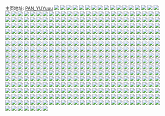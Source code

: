 主页地址: [PAN_YUYuuu](https://weibo.com/u/3779099577) 
![](https://wx4.sinaimg.cn/mw2000/e1407bb9ly1g3daujal6fj20u00u0ajv.jpg) 
![](https://wx4.sinaimg.cn/mw2000/e1407bb9ly1g3crdso4u4j20u00u0jym.jpg) 
![](https://wx4.sinaimg.cn/mw2000/e1407bb9ly1g3crdre08hj20u00u0am7.jpg) 
![](https://wx4.sinaimg.cn/mw2000/e1407bb9ly1g3b9hp21vej20u00u0doz.jpg) 
![](https://wx4.sinaimg.cn/mw2000/e1407bb9ly1g3a7vs78e4j20u00u0h36.jpg) 
![](https://wx4.sinaimg.cn/mw2000/e1407bb9ly1g3a7vra6ivj20u00u0dpb.jpg) 
![](https://wx4.sinaimg.cn/mw2000/e1407bb9ly1g3a7vtcn4gj20u00u0qkb.jpg) 
![](https://wx4.sinaimg.cn/mw2000/e1407bb9ly1g39ux5x4ryj20u00u07fk.jpg) 
![](https://wx4.sinaimg.cn/mw2000/e1407bb9ly1g39ux5mki2j20u00u0qal.jpg) 
![](https://wx4.sinaimg.cn/mw2000/e1407bb9ly1g36gpct5q8j20u01hd4bw.jpg) 
![](https://wx4.sinaimg.cn/mw2000/e1407bb9ly1g33g8r59zoj20u00u0qd4.jpg) 
![](https://wx4.sinaimg.cn/mw2000/e1407bb9ly1g33g8s9ddrj20u00u011n.jpg) 
![](https://wx4.sinaimg.cn/mw2000/e1407bb9ly1g33g8pou1pj20u00u046t.jpg) 
![](https://wx4.sinaimg.cn/mw2000/e1407bb9ly1g33g8qjiyfj20u00u0454.jpg) 
![](https://wx4.sinaimg.cn/mw2000/e1407bb9ly1g2zfs66bl4j213x0u013q.jpg) 
![](https://wx4.sinaimg.cn/mw2000/e1407bb9ly1g2zfs5itryj213x0u0gxj.jpg) 
![](https://wx4.sinaimg.cn/mw2000/e1407bb9ly1g2zfs6w85aj20u013yn7r.jpg) 
![](https://wx4.sinaimg.cn/mw2000/e1407bb9ly1g2zfs4ksu1j21900u0amg.jpg) 
![](https://wx4.sinaimg.cn/mw2000/e1407bb9ly1g2zfs4w9igj20v90g4q69.jpg) 
![](https://wx4.sinaimg.cn/mw2000/e1407bb9ly1g2zfs3uu6tj213z0u0wrn.jpg) 
![](https://wx4.sinaimg.cn/mw2000/e1407bb9ly1g2zfs30ilbj21hc0u0wsf.jpg) 
![](https://wx4.sinaimg.cn/mw2000/e1407bb9ly1g2zfs1jnlrj21hc0u07hq.jpg) 
![](https://wx4.sinaimg.cn/mw2000/e1407bb9ly1g2zfs29as6j213x0u0akx.jpg) 
![](https://wx4.sinaimg.cn/mw2000/e1407bb9ly1g2xmbkc382j20u00u0tk8.jpg) 
![](https://wx4.sinaimg.cn/mw2000/e1407bb9ly1g2xmbjriwoj20u00u0wpl.jpg) 
![](https://wx4.sinaimg.cn/mw2000/e1407bb9ly1g2wmx5ro44j21hc0u0dy5.jpg) 
![](https://wx4.sinaimg.cn/mw2000/e1407bb9ly1g2vg4n71tsj213y0u046n.jpg) 
![](https://wx4.sinaimg.cn/mw2000/e1407bb9ly1g2vg4ogpl2j213y0u0gtt.jpg) 
![](https://wx4.sinaimg.cn/mw2000/e1407bb9ly1g2vg4mql3jj20u00u0jwp.jpg) 
![](https://wx4.sinaimg.cn/mw2000/e1407bb9ly1g2vg4p0c64j20u00u0dro.jpg) 
![](https://wx4.sinaimg.cn/mw2000/e1407bb9ly1g2tog0fzikj20u014012w.jpg) 
![](https://wx4.sinaimg.cn/mw2000/e1407bb9ly1g2sqor3tlxj20u0140aly.jpg) 
![](https://wx4.sinaimg.cn/mw2000/e1407bb9ly1g2s1lkreo6j20u013xaks.jpg) 
![](https://wx4.sinaimg.cn/mw2000/e1407bb9ly1g2s1llga7mj20u00u0wl8.jpg) 
![](https://wx4.sinaimg.cn/mw2000/e1407bb9ly1g2s1ljuqf8j213x0u0qdb.jpg) 
![](https://wx4.sinaimg.cn/mw2000/e1407bb9ly1g2m2dv4fhsj21o02en7wi.jpg) 
![](https://wx4.sinaimg.cn/mw2000/e1407bb9ly1g2m2dtmw7jj22c02c0npe.jpg) 
![](https://wx4.sinaimg.cn/mw2000/e1407bb9ly1g2m2dxvm3pj22c0340e81.jpg) 
![](https://wx4.sinaimg.cn/mw2000/e1407bb9ly1g2jtguhgloj213x0u07g6.jpg) 
![](https://wx4.sinaimg.cn/mw2000/e1407bb9ly1g2jtgvxbghj21hc0u0zv1.jpg) 
![](https://wx4.sinaimg.cn/mw2000/e1407bb9ly1g2jtgtaev5j20kw0f575u.jpg) 
![](https://wx4.sinaimg.cn/mw2000/e1407bb9ly1g2jtgtq7nnj20kw15h0xa.jpg) 
![](https://wx4.sinaimg.cn/mw2000/e1407bb9ly1g2e4aym9rhj213y0u0ai9.jpg) 
![](https://wx4.sinaimg.cn/mw2000/e1407bb9ly1g2e4axujxvj213y0u0thg.jpg) 
![](https://wx4.sinaimg.cn/mw2000/e1407bb9ly1g2e4azopz6j213y0u0n5o.jpg) 
![](https://wx4.sinaimg.cn/mw2000/e1407bb9ly1g2e4b0fhy0j20u0140n31.jpg) 
![](https://wx4.sinaimg.cn/mw2000/e1407bb9ly1g2e4b1mlyej20u0140tkf.jpg) 
![](https://wx4.sinaimg.cn/mw2000/e1407bb9ly1g2e4b2q33ej20u0140jyy.jpg) 
![](https://wx4.sinaimg.cn/mw2000/e1407bb9ly1g2e4b3mq76j20u00u012u.jpg) 
![](https://wx4.sinaimg.cn/mw2000/e1407bb9ly1g2e4b5a2u9j20u0140k2u.jpg) 
![](https://wx4.sinaimg.cn/mw2000/e1407bb9ly1g2e4b69f56j20k00j9427.jpg) 
![](https://wx4.sinaimg.cn/mw2000/e1407bb9ly1g2cmgu0ebqj20u00u078o.jpg) 
![](https://wx4.sinaimg.cn/mw2000/e1407bb9ly1g27qwib5cmj20u013xqf7.jpg) 
![](https://wx4.sinaimg.cn/mw2000/e1407bb9ly1g1wldg5h1ij20u00u0ak8.jpg) 
![](https://wx4.sinaimg.cn/mw2000/e1407bb9ly1g1uzg6zg3hj20qn0qntdk.jpg) 
![](https://wx4.sinaimg.cn/mw2000/e1407bb9ly1g1uzg6pa4pj20u00u0gvi.jpg) 
![](https://wx4.sinaimg.cn/mw2000/e1407bb9ly1g1uzg7bja2j20u00u0wov.jpg) 
![](https://wx4.sinaimg.cn/mw2000/e1407bb9ly1g1uzg7lanfj21400u0aga.jpg) 
![](https://wx4.sinaimg.cn/mw2000/e1407bb9ly1g1u9b0xo58j20u00u0tcq.jpg) 
![](https://wx4.sinaimg.cn/mw2000/e1407bb9ly1g1o3svt39cj20u00u0qay.jpg) 
![](https://wx4.sinaimg.cn/mw2000/e1407bb9ly1g1o3sux6i6j20u00u0gwa.jpg) 
![](https://wx4.sinaimg.cn/mw2000/e1407bb9ly1g1mtd2gyp7j20u00u0gtu.jpg) 
![](https://wx4.sinaimg.cn/mw2000/e1407bb9ly1g1mtd316haj20u00u0wn0.jpg) 
![](https://wx4.sinaimg.cn/mw2000/e1407bb9ly1g1mtd1789ij20u00u010t.jpg) 
![](https://wx4.sinaimg.cn/mw2000/e1407bb9ly1g1mtdjofk5j20kw0zptdd.jpg) 
![](https://wx4.sinaimg.cn/mw2000/e1407bb9ly1g1jy97d5mgj213z0u0wqg.jpg) 
![](https://wx4.sinaimg.cn/mw2000/e1407bb9ly1g1jy987dh8j20u013xn65.jpg) 
![](https://wx4.sinaimg.cn/mw2000/e1407bb9ly1g1jy992bzsj213z0u0alg.jpg) 
![](https://wx4.sinaimg.cn/mw2000/e1407bb9ly1g1hkgqh3icj20u00u0jx0.jpg) 
![](https://wx4.sinaimg.cn/mw2000/e1407bb9ly1g1hkh1w7utj20u00u0tcu.jpg) 
![](https://wx4.sinaimg.cn/mw2000/e1407bb9ly1g1g5w9b8hmj20u00u044z.jpg) 
![](https://wx4.sinaimg.cn/mw2000/e1407bb9ly1g1g5wabc1tj20u00u040m.jpg) 
![](https://wx4.sinaimg.cn/mw2000/e1407bb9ly1g1g5w8pdwaj20u00u0whj.jpg) 
![](https://wx4.sinaimg.cn/mw2000/e1407bb9ly1g1g5way5hcj20u00u0jy6.jpg) 
![](https://wx4.sinaimg.cn/mw2000/e1407bb9ly1g1g5w9yup1j20u00u0juw.jpg) 
![](https://wx4.sinaimg.cn/mw2000/e1407bb9ly1g1g5wc990dj213x0u0q8u.jpg) 
![](https://wx4.sinaimg.cn/mw2000/e1407bb9ly1g1eskkv4twj20u00u0q94.jpg) 
![](https://wx4.sinaimg.cn/mw2000/e1407bb9ly1g1eskm0sijj20u00umtfk.jpg) 
![](https://wx4.sinaimg.cn/mw2000/e1407bb9ly1g1eskn1ygej20u00u0dm8.jpg) 
![](https://wx4.sinaimg.cn/mw2000/e1407bb9ly1g1eskjl7k5j20u00u0jvv.jpg) 
![](https://wx4.sinaimg.cn/mw2000/e1407bb9ly1g1e3jii4a9j20u00u0jxu.jpg) 
![](https://wx4.sinaimg.cn/mw2000/e1407bb9ly1g1e3lpxr9oj20u00u0jz9.jpg) 
![](https://wx4.sinaimg.cn/mw2000/e1407bb9ly1g1e3jsgjquj20u00u0ah0.jpg) 
![](https://wx4.sinaimg.cn/mw2000/e1407bb9ly1g1e3lqk9n7j20kb0dwmxt.jpg) 
![](https://wx4.sinaimg.cn/mw2000/e1407bb9ly1g1e3ls2cf7j20u00u0tdc.jpg) 
![](https://wx4.sinaimg.cn/mw2000/e1407bb9ly1g1e3ltktrxj216g0u0jvu.jpg) 
![](https://wx4.sinaimg.cn/mw2000/e1407bb9ly1g1e3lvs4v4j20u00u00z6.jpg) 
![](https://wx4.sinaimg.cn/mw2000/e1407bb9ly1g1e3lyja8tj20u00u0k0w.jpg) 
![](https://wx4.sinaimg.cn/mw2000/e1407bb9ly1g1e3lnn3j0j20u00u0n2y.jpg) 
![](https://wx4.sinaimg.cn/mw2000/e1407bb9ly1g1cw25w39jj213x0u0wri.jpg) 
![](https://wx4.sinaimg.cn/mw2000/e1407bb9ly1g1cw24ehd1j213x0u0ds2.jpg) 
![](https://wx4.sinaimg.cn/mw2000/e1407bb9ly1g1cw276eyqj20u00u0jzh.jpg) 
![](https://wx4.sinaimg.cn/mw2000/e1407bb9ly1g1cw28u95ij20u00u07f8.jpg) 
![](https://wx4.sinaimg.cn/mw2000/e1407bb9ly1g1aotwmiksj20u00u0wi0.jpg) 
![](https://wx4.sinaimg.cn/mw2000/e1407bb9ly1g1aotvyqe9j20u00u0q59.jpg) 
![](https://wx4.sinaimg.cn/mw2000/e1407bb9ly1g1aotxa2xnj20u00u0n36.jpg) 
![](https://wx4.sinaimg.cn/mw2000/e1407bb9ly1g1aoty5plwj20u00u0agl.jpg) 
![](https://wx4.sinaimg.cn/mw2000/e1407bb9ly1g1a1z4pmu2j21400u0gta.jpg) 
![](https://wx4.sinaimg.cn/mw2000/e1407bb9ly1g18ese4ijfj20u00u010s.jpg) 
![](https://wx4.sinaimg.cn/mw2000/e1407bb9ly1g18esetdgrj20u00u047l.jpg) 
![](https://wx4.sinaimg.cn/mw2000/e1407bb9ly1g16of9ucgqj20u00u0427.jpg) 
![](https://wx4.sinaimg.cn/mw2000/e1407bb9ly1g16of9j9oej20u00u0wmn.jpg) 
![](https://wx4.sinaimg.cn/mw2000/e1407bb9ly1g16ofa2lh8j20u00u0761.jpg) 
![](https://wx4.sinaimg.cn/mw2000/e1407bb9ly1g16of8wo86j20u00u0q5k.jpg) 
![](https://wx4.sinaimg.cn/mw2000/e1407bb9ly1g16of97xwbj213x0u0thc.jpg) 
![](https://wx4.sinaimg.cn/mw2000/e1407bb9ly1g16ofajsebj20u00u0jwb.jpg) 
![](https://wx4.sinaimg.cn/mw2000/e1407bb9ly1g16ofb08syj20u00u0gnk.jpg) 
![](https://wx4.sinaimg.cn/mw2000/e1407bb9ly1g16ofatbqcj20u00u0jsz.jpg) 
![](https://wx4.sinaimg.cn/mw2000/e1407bb9ly1g16ofa9djvj20u00u0gnp.jpg) 
![](https://wx4.sinaimg.cn/mw2000/e1407bb9ly1g14p4y2bwwj20u00u0779.jpg) 
![](https://wx4.sinaimg.cn/mw2000/e1407bb9ly1g14p4quufhj20u00u0ad3.jpg) 
![](https://wx4.sinaimg.cn/mw2000/e1407bb9ly1g14k6eawrkj21hb0u0h1n.jpg) 
![](https://wx4.sinaimg.cn/mw2000/e1407bb9ly1g14k789859j20u0140wrq.jpg) 
![](https://wx4.sinaimg.cn/mw2000/e1407bb9ly1g14k772av7j21400u0ne7.jpg) 
![](https://wx4.sinaimg.cn/mw2000/e1407bb9ly1g14k6g0jdyj213x0u0dos.jpg) 
![](https://wx4.sinaimg.cn/mw2000/e1407bb9ly1g14k6hcj9qj213x0u0ai4.jpg) 
![](https://wx4.sinaimg.cn/mw2000/e1407bb9ly1g14k6k6ritj213x0u011p.jpg) 
![](https://wx4.sinaimg.cn/mw2000/e1407bb9ly1g14k6m78n5j21hb0u0nfx.jpg) 
![](https://wx4.sinaimg.cn/mw2000/e1407bb9ly1g14k6iapqpj20u013x11z.jpg) 
![](https://wx4.sinaimg.cn/mw2000/e1407bb9ly1g14k7kxtiuj21hb0u01ay.jpg) 
![](https://wx4.sinaimg.cn/mw2000/e1407bb9ly1g105tbg3w4j20u00u0wn0.jpg) 
![](https://wx4.sinaimg.cn/mw2000/e1407bb9ly1g105tc86g1j20u00u07cj.jpg) 
![](https://wx4.sinaimg.cn/mw2000/e1407bb9ly1g0ykhad259j20u01sznat.jpg) 
![](https://wx4.sinaimg.cn/mw2000/e1407bb9ly1g0ykhipa54j20u013xdq2.jpg) 
![](https://wx4.sinaimg.cn/mw2000/e1407bb9ly1g0wpvdnatxj20u00u043g.jpg) 
![](https://wx4.sinaimg.cn/mw2000/e1407bb9ly1g0wpvdzvv7j20k00k074b.jpg) 
![](https://wx4.sinaimg.cn/mw2000/e1407bb9ly1g0wpvebd59j20u00u042h.jpg) 
![](https://wx4.sinaimg.cn/mw2000/e1407bb9ly1g0wpveoeoej20u00u0jur.jpg) 
![](https://wx4.sinaimg.cn/mw2000/e1407bb9ly1g0wpvda2ojj20k00k074b.jpg) 
![](https://wx4.sinaimg.cn/mw2000/e1407bb9ly1g0wpvf19kkj20u00u0q68.jpg) 
![](https://wx4.sinaimg.cn/mw2000/e1407bb9ly1g0wpvfdhlij20u00u0n1g.jpg) 
![](https://wx4.sinaimg.cn/mw2000/e1407bb9ly1g0wpvg22hfj20k00k074b.jpg) 
![](https://wx4.sinaimg.cn/mw2000/e1407bb9ly1g0wpvgsdn4j20u00u0tcw.jpg) 
![](https://wx4.sinaimg.cn/mw2000/e1407bb9ly1g0vbtgvv5lj213x0u043d.jpg) 
![](https://wx4.sinaimg.cn/mw2000/e1407bb9ly1g0vbtfbztuj213x0u0grq.jpg) 
![](https://wx4.sinaimg.cn/mw2000/e1407bb9ly1g0sa1c9x4bj213x0u0dq0.jpg) 
![](https://wx4.sinaimg.cn/mw2000/e1407bb9ly1g0onde3uraj213x0u013v.jpg) 
![](https://wx4.sinaimg.cn/mw2000/e1407bb9ly1g0ond6pa2fj20u00u0q76.jpg) 
![](https://wx4.sinaimg.cn/mw2000/e1407bb9ly1g0n3uu0ysmj20u013xthh.jpg) 
![](https://wx4.sinaimg.cn/mw2000/e1407bb9ly1g0n3uurzc2j20u00u0wmp.jpg) 
![](https://wx4.sinaimg.cn/mw2000/e1407bb9ly1g08ct02jjij227v1o0auf.jpg) 
![](https://wx4.sinaimg.cn/mw2000/e1407bb9ly1g08ct13r7jj227v1o07wh.jpg) 
![](https://wx4.sinaimg.cn/mw2000/e1407bb9ly1g08ct1x1adj227v1o04o4.jpg) 
![](https://wx4.sinaimg.cn/mw2000/e1407bb9ly1g08cszf7a5j227v1o01ke.jpg) 
![](https://wx4.sinaimg.cn/mw2000/e1407bb9ly1g08ct3ulwnj22c02c0x6q.jpg) 
![](https://wx4.sinaimg.cn/mw2000/e1407bb9ly1g08ct4m9ttj227v1o0x0l.jpg) 
![](https://wx4.sinaimg.cn/mw2000/e1407bb9ly1g08ct720qqj20v91vob2e.jpg) 
![](https://wx4.sinaimg.cn/mw2000/e1407bb9ly1g08ct7ok3fj227v1o016s.jpg) 
![](https://wx4.sinaimg.cn/mw2000/e1407bb9ly1g08ct8t2jmj20b40b4aar.jpg) 
![](https://wx4.sinaimg.cn/mw2000/e1407bb9ly1g06vun3jyej20u013z7qp.jpg) 
![](https://wx4.sinaimg.cn/mw2000/e1407bb9gy1g05dts4km5j21o027vb0o.jpg) 
![](https://wx4.sinaimg.cn/mw2000/e1407bb9gy1g05dtr22ifj22c02c0hdu.jpg) 
![](https://wx4.sinaimg.cn/mw2000/e1407bb9ly1g0402mh6srj21sz0u043o.jpg) 
![](https://wx4.sinaimg.cn/mw2000/e1407bb9ly1g0402nppe6j21sz0u0jwa.jpg) 
![](https://wx4.sinaimg.cn/mw2000/e1407bb9ly1g02us0qaehj21vo0v91l1.jpg) 
![](https://wx4.sinaimg.cn/mw2000/e1407bb9ly1g02urxwg6kj21vo0v9b2d.jpg) 
![](https://wx4.sinaimg.cn/mw2000/e1407bb9ly1g01nh9kt0aj21vo0v9kjp.jpg) 
![](https://wx4.sinaimg.cn/mw2000/e1407bb9ly1g01nh6tmvnj21vo0v9u0z.jpg) 
![](https://wx4.sinaimg.cn/mw2000/e1407bb9ly1g01nhfuaqhj21vo0v9hdw.jpg) 
![](https://wx4.sinaimg.cn/mw2000/e1407bb9ly1g01nhdf40rj21vo0v9qv8.jpg) 
![](https://wx4.sinaimg.cn/mw2000/e1407bb9ly1fztlur1qjhj20v60krt96.jpg) 
![](https://wx4.sinaimg.cn/mw2000/e1407bb9ly1fzlfq4l9qdj227v1o0e81.jpg) 
![](https://wx4.sinaimg.cn/mw2000/e1407bb9ly1fzladkamonj22c02c0hdt.jpg) 
![](https://wx4.sinaimg.cn/mw2000/e1407bb9ly1fzgsf6kzjkj227v1o01kx.jpg) 
![](https://wx4.sinaimg.cn/mw2000/e1407bb9ly1fzgsf7ggmej21o01o0qv5.jpg) 
![](https://wx4.sinaimg.cn/mw2000/e1407bb9ly1fzgsf8lcsnj22c02c04qq.jpg) 
![](https://wx4.sinaimg.cn/mw2000/e1407bb9ly1fzgsf5tzxwj22c02c0b29.jpg) 
![](https://wx4.sinaimg.cn/mw2000/e1407bb9ly1fyzf7kw277j20u00u00yp.jpg) 
![](https://wx4.sinaimg.cn/mw2000/e1407bb9ly1fyoywyg8i9j20u00u0dso.jpg) 
![](https://wx4.sinaimg.cn/mw2000/e1407bb9ly1fyoyx5nbmnj20u00u0amv.jpg) 
![](https://wx4.sinaimg.cn/mw2000/e1407bb9ly1fyoyx7mjbej20u00u0dt4.jpg) 
![](https://wx4.sinaimg.cn/mw2000/e1407bb9ly1fyoyxblfyzj20u00u0492.jpg) 
![](https://wx4.sinaimg.cn/mw2000/e1407bb9ly1fyoyxgql1lj20u00u0jty.jpg) 
![](https://wx4.sinaimg.cn/mw2000/e1407bb9ly1fyoywwkyndj20u00u0n80.jpg) 
![](https://wx4.sinaimg.cn/mw2000/e1407bb9ly1fyoyxked8sj20u00u0421.jpg) 
![](https://wx4.sinaimg.cn/mw2000/e1407bb9ly1fyoyxixzioj20u00u0n0v.jpg) 
![](https://wx4.sinaimg.cn/mw2000/e1407bb9ly1fyoyxm6jwnj20u00u0jug.jpg) 
![](https://wx4.sinaimg.cn/mw2000/e1407bb9ly1fyisc45m69j20hu0rv445.jpg) 
![](https://wx4.sinaimg.cn/mw2000/e1407bb9ly1fyisbj09qnj20hu1hi11y.jpg) 
![](https://wx4.sinaimg.cn/mw2000/e1407bb9ly1fyisbpyjrbj20hu1hi7gc.jpg) 
![](https://wx4.sinaimg.cn/mw2000/e1407bb9ly1fyisbwia77j21400u0k0e.jpg) 
![](https://wx4.sinaimg.cn/mw2000/e1407bb9ly1fyiscdligxj20u00u0wkb.jpg) 
![](https://wx4.sinaimg.cn/mw2000/e1407bb9ly1fyischzrghj21400u0gq1.jpg) 
![](https://wx4.sinaimg.cn/mw2000/e1407bb9ly1fyisc7m4rxj21400u0drg.jpg) 
![](https://wx4.sinaimg.cn/mw2000/e1407bb9ly1fyiscapos9j20u0140n60.jpg) 
![](https://wx4.sinaimg.cn/mw2000/e1407bb9ly1fyisc192vpj20hu1hitgq.jpg) 
![](https://wx4.sinaimg.cn/mw2000/e1407bb9ly1fya4a56475j20hu0zoq9q.jpg) 
![](https://wx4.sinaimg.cn/mw2000/e1407bb9ly1fya4a202t4j20u00u0486.jpg) 
![](https://wx4.sinaimg.cn/mw2000/e1407bb9ly1fy6e7ga5zzj20zj0qon3m.jpg) 
![](https://wx4.sinaimg.cn/mw2000/e1407bb9ly1fy6e74rsjzj20qo0zkjx9.jpg) 
![](https://wx4.sinaimg.cn/mw2000/e1407bb9ly1fxtt9y5s8ej20qo0qotdd.jpg) 
![](https://wx4.sinaimg.cn/mw2000/e1407bb9ly1fxtt9yktjwj20h40fo0ts.jpg) 
![](https://wx4.sinaimg.cn/mw2000/e1407bb9ly1fxptf21gz6j21o027ve81.jpg) 
![](https://wx4.sinaimg.cn/mw2000/e1407bb9ly1fxptezfgcjj21o01o04qs.jpg) 
![](https://wx4.sinaimg.cn/mw2000/e1407bb9ly1fxptf11ckaj22c02c0hdu.jpg) 
![](https://wx4.sinaimg.cn/mw2000/e1407bb9ly1fxlq5pie7dj20qo0qodly.jpg) 
![](https://wx4.sinaimg.cn/mw2000/e1407bb9ly1fxlq5tbvn3j20qo0qon5p.jpg) 
![](https://wx4.sinaimg.cn/mw2000/e1407bb9ly1fxg2re6uxfj20qo0zigtk.jpg) 
![](https://wx4.sinaimg.cn/mw2000/e1407bb9ly1fxg2rgak8cj20qo0qogo0.jpg) 
![](https://wx4.sinaimg.cn/mw2000/e1407bb9ly1fxdic0qvgjj20zi0qo481.jpg) 
![](https://wx4.sinaimg.cn/mw2000/e1407bb9ly1fxdiclfn8yj20zi0qoqb9.jpg) 
![](https://wx4.sinaimg.cn/mw2000/e1407bb9ly1fxdibvd983j20qo0ziail.jpg) 
![](https://wx4.sinaimg.cn/mw2000/e1407bb9ly1fxdicz71gfj20zi0qo120.jpg) 
![](https://wx4.sinaimg.cn/mw2000/e1407bb9ly1fxdic35ligj20qo0qo0wx.jpg) 
![](https://wx4.sinaimg.cn/mw2000/e1407bb9ly1fxdibjhesoj20qo0ziahe.jpg) 
![](https://wx4.sinaimg.cn/mw2000/e1407bb9ly1fxdidk2g53j20qo0zi7by.jpg) 
![](https://wx4.sinaimg.cn/mw2000/e1407bb9ly1fxdidumsl5j20zi0qotf8.jpg) 
![](https://wx4.sinaimg.cn/mw2000/e1407bb9ly1fxdidvqqx3j20c80a5aar.jpg) 
![](https://wx4.sinaimg.cn/mw2000/e1407bb9ly1fx3felngwdj20qo0qotg1.jpg) 
![](https://wx4.sinaimg.cn/mw2000/e1407bb9ly1fx27zidy5xj20zi0qowm1.jpg) 
![](https://wx4.sinaimg.cn/mw2000/e1407bb9ly1fx27zkbtxaj20zk0qojx0.jpg) 
![](https://wx4.sinaimg.cn/mw2000/e1407bb9ly1fx27zjgcfqj20zi0qo7by.jpg) 
![](https://wx4.sinaimg.cn/mw2000/e1407bb9ly1fx27zlut8rj20qo0zkwlg.jpg) 
![](https://wx4.sinaimg.cn/mw2000/e1407bb9ly1fx27zkz2m3j20qo0qo0xf.jpg) 
![](https://wx4.sinaimg.cn/mw2000/e1407bb9ly1fx27zhhkjuj20zk0qoaey.jpg) 
![](https://wx4.sinaimg.cn/mw2000/e1407bb9ly1fx27zmhfshj20qo0zk42m.jpg) 
![](https://wx4.sinaimg.cn/mw2000/e1407bb9ly1fx27zn6y86j20qo0zkn2c.jpg) 
![](https://wx4.sinaimg.cn/mw2000/e1407bb9ly1fx27znx16hj20zk0qotea.jpg) 
![](https://wx4.sinaimg.cn/mw2000/e1407bb9ly1fwus7cjjvmj20zj0qon1u.jpg) 
![](https://wx4.sinaimg.cn/mw2000/e1407bb9ly1fwus7czbqhj20qo0tpgne.jpg) 
![](https://wx4.sinaimg.cn/mw2000/e1407bb9ly1fwsz9h0wzuj20zi0qowks.jpg) 
![](https://wx4.sinaimg.cn/mw2000/e1407bb9ly1fwsz7cgzykj20b408ot9b.jpg) 
![](https://wx4.sinaimg.cn/mw2000/e1407bb9ly1fwn6nbus53j20qo0zj0zh.jpg) 
![](https://wx4.sinaimg.cn/mw2000/e1407bb9ly1fwn6namp9cj20zj0qo0xx.jpg) 
![](https://wx4.sinaimg.cn/mw2000/e1407bb9ly1fwn6ncxalzj20zj0qodlm.jpg) 
![](https://wx4.sinaimg.cn/mw2000/e1407bb9ly1fwn6n84xwhj20qo0zj7bs.jpg) 
![](https://wx4.sinaimg.cn/mw2000/e1407bb9ly1fwm11b15xvj20qo1lrq8p.jpg) 
![](https://wx4.sinaimg.cn/mw2000/e1407bb9ly1fwkr6xg0b0j20qo0qoq3w.jpg) 
![](https://wx4.sinaimg.cn/mw2000/e1407bb9ly1fwfgjmg7vij213y0u0n13.jpg) 
![](https://wx4.sinaimg.cn/mw2000/e1407bb9ly1fwfgjkvvzsj21z41hfkjl.jpg) 
![](https://wx4.sinaimg.cn/mw2000/e1407bb9ly1fwfgjm3p9ij21z41hfhdt.jpg) 
![](https://wx4.sinaimg.cn/mw2000/e1407bb9ly1fwfgjlg4h1j21z41hfb29.jpg) 
![](https://wx4.sinaimg.cn/mw2000/e1407bb9ly1fwfgjmn8d1j21hc0u0wjq.jpg) 
![](https://wx4.sinaimg.cn/mw2000/e1407bb9ly1fwfgjkd9vrj213y0u00wm.jpg) 
![](https://wx4.sinaimg.cn/mw2000/e1407bb9ly1fwfgjn4vbzj21z41hfhdt.jpg) 
![](https://wx4.sinaimg.cn/mw2000/e1407bb9ly1fwfgjo66daj21400u0aey.jpg) 
![](https://wx4.sinaimg.cn/mw2000/e1407bb9ly1fwfgjnstydj21z41hfkjl.jpg) 
![](https://wx4.sinaimg.cn/mw2000/e1407bb9ly1fweolnsneoj20zk0qoajh.jpg) 
![](https://wx4.sinaimg.cn/mw2000/e1407bb9ly1fweol6o9cxj20k00f0abq.jpg) 
![](https://wx4.sinaimg.cn/mw2000/e1407bb9ly1fweolcnuwrj20zj0qojwn.jpg) 
![](https://wx4.sinaimg.cn/mw2000/e1407bb9ly1fw6vqe2scmj20qo0qoq64.jpg) 
![](https://wx4.sinaimg.cn/mw2000/e1407bb9ly1fw6vqh8o6dj20m80m8q4e.jpg) 
![](https://wx4.sinaimg.cn/mw2000/e1407bb9ly1fw6vqi23suj20qo0qowim.jpg) 
![](https://wx4.sinaimg.cn/mw2000/e1407bb9ly1fw6vqcypv8j20qo0zk492.jpg) 
![](https://wx4.sinaimg.cn/mw2000/e1407bb9ly1fw6vqg1d2kj20qo0zkwpa.jpg) 
![](https://wx4.sinaimg.cn/mw2000/e1407bb9ly1fw6vqgs9fxj20qo0qotcc.jpg) 
![](https://wx4.sinaimg.cn/mw2000/e1407bb9ly1fw6vqija0wj20m80m8jt7.jpg) 
![](https://wx4.sinaimg.cn/mw2000/e1407bb9ly1fw6vqjrhymj20qo0qo0z6.jpg) 
![](https://wx4.sinaimg.cn/mw2000/e1407bb9ly1fw6vqkfcowj20fr0ahwgc.jpg) 
![](https://wx4.sinaimg.cn/mw2000/e1407bb9ly1fw5l04t2rcj20zk0qok0o.jpg) 
![](https://wx4.sinaimg.cn/mw2000/e1407bb9ly1fvzpyp2a47j21z41hfhdt.jpg) 
![](https://wx4.sinaimg.cn/mw2000/e1407bb9ly1fvvl7dc6fzj20v90riwgy.jpg) 
![](https://wx4.sinaimg.cn/mw2000/e1407bb9ly1fvu4y1volgj20qo0qoae9.jpg) 
![](https://wx4.sinaimg.cn/mw2000/e1407bb9ly1fvu4y1feqhj20zj0qogt4.jpg) 
![](https://wx4.sinaimg.cn/mw2000/e1407bb9ly1fvu4y2ichjj20zj0qon3m.jpg) 
![](https://wx4.sinaimg.cn/mw2000/e1407bb9ly1fvu4y7kdzwj20qo0zk7kl.jpg) 
![](https://wx4.sinaimg.cn/mw2000/e1407bb9ly1fvu4y46bt8j20qo0qojxo.jpg) 
![](https://wx4.sinaimg.cn/mw2000/e1407bb9ly1fvu4y3kym8j20qo0zkwsk.jpg) 
![](https://wx4.sinaimg.cn/mw2000/e1407bb9ly1fvu4y5nthmj20zj0qotj7.jpg) 
![](https://wx4.sinaimg.cn/mw2000/e1407bb9ly1fvu4y4w41ij20qo0zkn7z.jpg) 
![](https://wx4.sinaimg.cn/mw2000/e1407bb9ly1fvu4y66nmtj20qo0qo41i.jpg) 
![](https://wx4.sinaimg.cn/mw2000/e1407bb9ly1fvsuf39kvgj20xs0qo7a6.jpg) 
![](https://wx4.sinaimg.cn/mw2000/e1407bb9ly1fvsufsnj78j20k00c3myw.jpg) 
![](https://wx4.sinaimg.cn/mw2000/e1407bb9ly1fvriw0bbzxj20zj0qogse.jpg) 
![](https://wx4.sinaimg.cn/mw2000/e1407bb9ly1fvriw2dxisj20zj0qogtn.jpg) 
![](https://wx4.sinaimg.cn/mw2000/e1407bb9ly1fvriw5bn26j20zj0qoah3.jpg) 
![](https://wx4.sinaimg.cn/mw2000/e1407bb9ly1fvriw6yuyvj20qo0qo426.jpg) 
![](https://wx4.sinaimg.cn/mw2000/e1407bb9ly1fvrix83p2zj20zk0qogus.jpg) 
![](https://wx4.sinaimg.cn/mw2000/e1407bb9ly1fvriw99m8aj20qo0zj45a.jpg) 
![](https://wx4.sinaimg.cn/mw2000/e1407bb9ly1fvp7260gbjj20zk0qogtp.jpg) 
![](https://wx4.sinaimg.cn/mw2000/e1407bb9ly1fvp727wy0pj20zj0qon5h.jpg) 
![](https://wx4.sinaimg.cn/mw2000/e1407bb9ly1fvp729mesvj20zj0qoah6.jpg) 
![](https://wx4.sinaimg.cn/mw2000/e1407bb9ly1fvp729ygr7j209q09qt92.jpg) 
![](https://wx4.sinaimg.cn/mw2000/e1407bb9ly1fvjohhake6j20qo1bfgvj.jpg) 
![](https://wx4.sinaimg.cn/mw2000/e1407bb9ly1fvjohe3o87j20qo0qo0wi.jpg) 
![](https://wx4.sinaimg.cn/mw2000/e1407bb9ly1fvjohixtwsj20qo0qo78h.jpg) 
![](https://wx4.sinaimg.cn/mw2000/e1407bb9ly1fvinr7m9aoj20qo0qowky.jpg) 
![](https://wx4.sinaimg.cn/mw2000/e1407bb9ly1fvinr8b3pyj20qo0qogrj.jpg) 
![](https://wx4.sinaimg.cn/mw2000/e1407bb9ly1fvigjrfmzoj20zj0qo7bq.jpg) 
![](https://wx4.sinaimg.cn/mw2000/e1407bb9ly1fvigjspgokj20qo0qodq8.jpg) 
![](https://wx4.sinaimg.cn/mw2000/e1407bb9ly1fvigjtdinfj20qo0qogv0.jpg) 
![](https://wx4.sinaimg.cn/mw2000/e1407bb9ly1fvigju8t0hj20qo0qowp4.jpg) 
![](https://wx4.sinaimg.cn/mw2000/e1407bb9ly1fvigjuvjbnj20qo0qogvd.jpg) 
![](https://wx4.sinaimg.cn/mw2000/e1407bb9ly1fvigjqsq4rj20qo0qo47n.jpg) 
![](https://wx4.sinaimg.cn/mw2000/e1407bb9ly1fvigjvo56jj20qo0qoaj0.jpg) 
![](https://wx4.sinaimg.cn/mw2000/e1407bb9ly1fvigjs062mj20qo0qo796.jpg) 
![](https://wx4.sinaimg.cn/mw2000/e1407bb9ly1fvigjweb22j20qo0qoqal.jpg) 
![](https://wx4.sinaimg.cn/mw2000/e1407bb9ly1fvhdf08v95j20zj0qowko.jpg) 
![](https://wx4.sinaimg.cn/mw2000/e1407bb9ly1fvhdf7mmybj20zj0qo7bm.jpg) 
![](https://wx4.sinaimg.cn/mw2000/e1407bb9ly1fvhdelp7zzj20qo0zkqak.jpg) 
![](https://wx4.sinaimg.cn/mw2000/e1407bb9ly1fvhdev9c98j20qo0qogtk.jpg) 
![](https://wx4.sinaimg.cn/mw2000/e1407bb9ly1fvhdfo4gl4j20qo0qo0ya.jpg) 
![](https://wx4.sinaimg.cn/mw2000/e1407bb9ly1fvhdedmz49j20qo0qojxk.jpg) 
![](https://wx4.sinaimg.cn/mw2000/e1407bb9ly1fvg64cnz31j20zj0qoq8g.jpg) 
![](https://wx4.sinaimg.cn/mw2000/e1407bb9ly1fvg64dc6fej20zj0qoag3.jpg) 
![](https://wx4.sinaimg.cn/mw2000/e1407bb9ly1fvg64dpgpqj20k00joab9.jpg) 
![](https://wx4.sinaimg.cn/mw2000/e1407bb9ly1fveh3uzxprj20zj0qon3b.jpg) 
![](https://wx4.sinaimg.cn/mw2000/e1407bb9ly1fveh3t922yj20qo0zkjzo.jpg) 
![](https://wx4.sinaimg.cn/mw2000/e1407bb9ly1fveh3u9bhuj20qo0zkwqe.jpg) 
![](https://wx4.sinaimg.cn/mw2000/e1407bb9ly1fvdv42mhxyj20zj0qojx3.jpg) 
![](https://wx4.sinaimg.cn/mw2000/e1407bb9ly1fvbr44l6bhj20qo0qo0zn.jpg) 
![](https://wx4.sinaimg.cn/mw2000/e1407bb9ly1fvbr462lg3j20zj0qo45s.jpg) 
![](https://wx4.sinaimg.cn/mw2000/e1407bb9ly1fvbhjfh4muj20zj0qowkg.jpg) 
![](https://wx4.sinaimg.cn/mw2000/e1407bb9ly1fvbhjgpiflj20zj0qojyf.jpg) 
![](https://wx4.sinaimg.cn/mw2000/e1407bb9ly1fvbcfv6qolj20zj0qogrk.jpg) 
![](https://wx4.sinaimg.cn/mw2000/e1407bb9ly1fvbcfwrarkj20zj0qon3i.jpg) 
![](https://wx4.sinaimg.cn/mw2000/e1407bb9ly1fvbcftduiuj20qo0zktlf.jpg) 
![](https://wx4.sinaimg.cn/mw2000/e1407bb9ly1fvbcfxop2bj20qo0qo7ao.jpg) 
![](https://wx4.sinaimg.cn/mw2000/e1407bb9ly1fva8ctgmu5j20qo0zkn6e.jpg) 
![](https://wx4.sinaimg.cn/mw2000/e1407bb9ly1fva8cuawzmj20qo0qoaji.jpg) 
![](https://wx4.sinaimg.cn/mw2000/e1407bb9ly1fva8cvg4xdj20qo0zkang.jpg) 
![](https://wx4.sinaimg.cn/mw2000/e1407bb9ly1fva8cwm396j20qo0qoqat.jpg) 
![](https://wx4.sinaimg.cn/mw2000/e1407bb9ly1fva1m22ghvj20zk0k0gpk.jpg) 
![](https://wx4.sinaimg.cn/mw2000/e1407bb9ly1fva1m1g24jj20zj0qo7ba.jpg) 
![](https://wx4.sinaimg.cn/mw2000/e1407bb9ly1fva1m0krbij20zj0qoteq.jpg) 
![](https://wx4.sinaimg.cn/mw2000/e1407bb9ly1fva1m3qemfj20qo0qoqa9.jpg) 
![](https://wx4.sinaimg.cn/mw2000/e1407bb9ly1fva1m5gb7vj20qo0qoaio.jpg) 
![](https://wx4.sinaimg.cn/mw2000/e1407bb9ly1fva1m4ocokj20qo0qon47.jpg) 
![](https://wx4.sinaimg.cn/mw2000/e1407bb9ly1fva1m6ifq1j20qo0qoqa7.jpg) 
![](https://wx4.sinaimg.cn/mw2000/e1407bb9ly1fva1m2tky3j20qo0qon3a.jpg) 
![](https://wx4.sinaimg.cn/mw2000/e1407bb9ly1fva1m6sslij203c038a9w.jpg) 
![](https://wx4.sinaimg.cn/mw2000/e1407bb9ly1fv85ozqu6xj20zk0qo104.jpg) 
![](https://wx4.sinaimg.cn/mw2000/e1407bb9ly1fv85q0f6ofj217o0qo161.jpg) 
![](https://wx4.sinaimg.cn/mw2000/e1407bb9ly1fv85p16qw6j20zk0qon5z.jpg) 
![](https://wx4.sinaimg.cn/mw2000/e1407bb9ly1fv85oylxbdj20qo0qotdx.jpg) 
![](https://wx4.sinaimg.cn/mw2000/e1407bb9ly1fv85oxj1ihj20zj0qon57.jpg) 
![](https://wx4.sinaimg.cn/mw2000/e1407bb9ly1fv85sxalqzj20qo0zkqa5.jpg) 
![](https://wx4.sinaimg.cn/mw2000/e1407bb9ly1fv6cxum77pj20qo1lrthi.jpg) 
![](https://wx4.sinaimg.cn/mw2000/e1407bb9ly1fv6cxt2sg9j20qo1lr0z2.jpg) 
![](https://wx4.sinaimg.cn/mw2000/e1407bb9ly1fv6cxvoxuxj20qo1lrdl1.jpg) 
![](https://wx4.sinaimg.cn/mw2000/e1407bb9ly1fv3jcym7u2j20qo0zi79x.jpg) 
![](https://wx4.sinaimg.cn/mw2000/e1407bb9ly1fv3jd017jcj20qo0zi0y6.jpg) 
![](https://wx4.sinaimg.cn/mw2000/e1407bb9ly1fv3jd0ua5tj20zj0qoaga.jpg) 
![](https://wx4.sinaimg.cn/mw2000/e1407bb9ly1fv39mq0sxlj20zj0qo7dk.jpg) 
![](https://wx4.sinaimg.cn/mw2000/e1407bb9ly1fv39moczfkj20zj0qowl9.jpg) 
![](https://wx4.sinaimg.cn/mw2000/e1407bb9ly1fv39mn67bmj20qo0qoqa0.jpg) 
![](https://wx4.sinaimg.cn/mw2000/e1407bb9ly1fv39mtdlolj20zi0qo444.jpg) 
![](https://wx4.sinaimg.cn/mw2000/e1407bb9ly1fv39n0cbv1j20zk0qok8u.jpg) 
![](https://wx4.sinaimg.cn/mw2000/e1407bb9ly1fv39n4ef1wj20qo0qon2w.jpg) 
![](https://wx4.sinaimg.cn/mw2000/e1407bb9ly1fuxnjmrr0sj20zj0qowko.jpg) 
![](https://wx4.sinaimg.cn/mw2000/e1407bb9ly1fuxnjm78g2j20zj0qogrz.jpg) 
![](https://wx4.sinaimg.cn/mw2000/e1407bb9ly1fuxnjnfamfj20qo0qodjg.jpg) 
![](https://wx4.sinaimg.cn/mw2000/e1407bb9ly1fuwogn4bwtj20zj0qo45j.jpg) 
![](https://wx4.sinaimg.cn/mw2000/e1407bb9ly1fuwogo90btj20zj0qowlp.jpg) 
![](https://wx4.sinaimg.cn/mw2000/e1407bb9ly1fuwogk8ev0j20qo0zjtfm.jpg) 
![](https://wx4.sinaimg.cn/mw2000/e1407bb9ly1fuwoglnfq8j20zj0qon4l.jpg) 
![](https://wx4.sinaimg.cn/mw2000/e1407bb9ly1fut63larygj20zk0qoaft.jpg) 
![](https://wx4.sinaimg.cn/mw2000/e1407bb9ly1fut63kchhij20zk0qo7as.jpg) 
![](https://wx4.sinaimg.cn/mw2000/e1407bb9ly1fut63lx1jkj20qo0zkgqy.jpg) 
![](https://wx4.sinaimg.cn/mw2000/e1407bb9ly1fut63msouej20zj0qogsy.jpg) 
![](https://wx4.sinaimg.cn/mw2000/e1407bb9ly1fuomv1qeq5j20zj0qo0zp.jpg) 
![](https://wx4.sinaimg.cn/mw2000/e1407bb9ly1fuomv216dpj20gg07saan.jpg) 
![](https://wx4.sinaimg.cn/mw2000/e1407bb9ly1fud2lhuobfj20qo0zjqap.jpg) 
![](https://wx4.sinaimg.cn/mw2000/e1407bb9ly1fud2lja5nzj20qo0zk7fq.jpg) 
![](https://wx4.sinaimg.cn/mw2000/e1407bb9ly1fud2lk8t4qj20zk0qotj2.jpg) 
![](https://wx4.sinaimg.cn/mw2000/e1407bb9ly1fud2lekljgj20zj0qoajl.jpg) 
![](https://wx4.sinaimg.cn/mw2000/e1407bb9ly1fud2lgej37j20qo0qodlj.jpg) 
![](https://wx4.sinaimg.cn/mw2000/e1407bb9ly1fud2llfvqdj20qo0zkjxg.jpg) 
![](https://wx4.sinaimg.cn/mw2000/e1407bb9ly1fu1foqc9gsj21hc1z4npd.jpg) 
![](https://wx4.sinaimg.cn/mw2000/e1407bb9ly1fu16zhzv6hj20qo0zj7b4.jpg) 
![](https://wx4.sinaimg.cn/mw2000/e1407bb9ly1fu16zivm9wj20qo0zkk1x.jpg) 
![](https://wx4.sinaimg.cn/mw2000/e1407bb9ly1fu1702jr1rj20qo0zmn72.jpg) 
![](https://wx4.sinaimg.cn/mw2000/e1407bb9ly1ftztxl2rl0j21hf1z44qp.jpg) 
![](https://wx4.sinaimg.cn/mw2000/e1407bb9ly1ftztxka1ylj21hf1z4b29.jpg) 
![](https://wx4.sinaimg.cn/mw2000/e1407bb9ly1ftombytzmhj21w02io4qv.jpg) 
![](https://wx4.sinaimg.cn/mw2000/e1407bb9ly1ftomc3g2f2j22c03407wj.jpg) 
![](https://wx4.sinaimg.cn/mw2000/e1407bb9ly1ftd8kxefd5j21400u0myj.jpg) 
![](https://wx4.sinaimg.cn/mw2000/e1407bb9ly1ftd8kwbeugj20u0140taj.jpg) 
![](https://wx4.sinaimg.cn/mw2000/e1407bb9ly1ftd8kz6dhvj20u0140mzm.jpg) 
![](https://wx4.sinaimg.cn/mw2000/e1407bb9ly1ftd8kyojjzj21400u041a.jpg) 
![](https://wx4.sinaimg.cn/mw2000/e1407bb9ly1ftd8ky3denj20u0140dij.jpg) 
![](https://wx4.sinaimg.cn/mw2000/e1407bb9ly1ftd8kzlzzjj20l00iigms.jpg) 
![](https://wx4.sinaimg.cn/mw2000/e1407bb9ly1fsyr73p6byj20zk0qoq9x.jpg) 
![](https://wx4.sinaimg.cn/mw2000/e1407bb9ly1fsyr727l4wj20zk0qo49p.jpg) 
![](https://wx4.sinaimg.cn/mw2000/e1407bb9ly1fsuo35uhn8j21hc1z4qv5.jpg) 
![](https://wx4.sinaimg.cn/mw2000/e1407bb9ly1fsuo37adl5j21z41hc1ic.jpg) 
![](https://wx4.sinaimg.cn/mw2000/e1407bb9ly1fsuo3cam3hj20yi1a0x6p.jpg) 
![](https://wx4.sinaimg.cn/mw2000/e1407bb9ly1fsuo39xdbaj21hc1z4b29.jpg) 
![](https://wx4.sinaimg.cn/mw2000/e1407bb9ly1fsqzqihyf0j20v815me81.jpg) 
![](https://wx4.sinaimg.cn/mw2000/e1407bb9ly1fsex7oxd4zj21z41hce82.jpg) 
![](https://wx4.sinaimg.cn/mw2000/e1407bb9ly1fsex7n3wxkj22c0340npe.jpg) 
![](https://wx4.sinaimg.cn/mw2000/e1407bb9ly1fs4tunbsxhj20zk0qohco.jpg) 
![](https://wx4.sinaimg.cn/mw2000/e1407bb9ly1fs4tuovhtpj21z41hc1kx.jpg) 
![](https://wx4.sinaimg.cn/mw2000/e1407bb9ly1fs4tuq5dnfj21hc1z41kx.jpg) 
![](https://wx4.sinaimg.cn/mw2000/e1407bb9ly1fs4tulzo6kj21z41hc1kx.jpg) 
![](https://wx4.sinaimg.cn/mw2000/e1407bb9ly1fs4turhef7j21z41hc1kx.jpg) 
![](https://wx4.sinaimg.cn/mw2000/e1407bb9ly1fs4tuuzfowj22c0340u0z.jpg) 
![](https://wx4.sinaimg.cn/mw2000/e1407bb9ly1fs2auiey8sj22c02c0qv5.jpg) 
![](https://wx4.sinaimg.cn/mw2000/e1407bb9ly1fs0n8qcd3cj23341qihdx.jpg) 
![](https://wx4.sinaimg.cn/mw2000/e1407bb9ly1fs0n88x1c3j21e10wt4qq.jpg) 
![](https://wx4.sinaimg.cn/mw2000/e1407bb9ly1fs0n7tpnfhj23341qiqv9.jpg) 
![](https://wx4.sinaimg.cn/mw2000/e1407bb9ly1fs0n98bp2sj23341qinph.jpg) 
![](https://wx4.sinaimg.cn/mw2000/e1407bb9ly1fs0n9m0r47j23341qix6s.jpg) 
![](https://wx4.sinaimg.cn/mw2000/e1407bb9ly1fs0na557pej23341qix6t.jpg) 
![](https://wx4.sinaimg.cn/mw2000/e1407bb9ly1fs078qo7duj21hc1z4auv.jpg) 
![](https://wx4.sinaimg.cn/mw2000/e1407bb9ly1fs078srygej21z41hc4qp.jpg) 
![](https://wx4.sinaimg.cn/mw2000/e1407bb9ly1fs078v7wprj21hc1z4az3.jpg) 
![](https://wx4.sinaimg.cn/mw2000/e1407bb9ly1fs078xnrfbj21hc1z4x5y.jpg) 
![](https://wx4.sinaimg.cn/mw2000/e1407bb9ly1fs0791od16j21z41hc4qq.jpg) 
![](https://wx4.sinaimg.cn/mw2000/e1407bb9ly1fs079dbi3zj21hc1z4x4m.jpg) 
![](https://wx4.sinaimg.cn/mw2000/e1407bb9ly1fs0793kkefj21hc1z41kx.jpg) 
![](https://wx4.sinaimg.cn/mw2000/e1407bb9ly1fs079ka5n9j21z41hc4qp.jpg) 
![](https://wx4.sinaimg.cn/mw2000/e1407bb9ly1fs079qx3g7j22c02c07wi.jpg) 
![](https://wx4.sinaimg.cn/mw2000/e1407bb9ly1frzhn1nzrlj20qk0zewjo.jpg) 
![](https://wx4.sinaimg.cn/mw2000/e1407bb9ly1frzhn2tc0kj20qk0zetc7.jpg) 
![](https://wx4.sinaimg.cn/mw2000/e1407bb9ly1frzhn3fg6uj20qk0zen1o.jpg) 
![](https://wx4.sinaimg.cn/mw2000/e1407bb9ly1frzhn4jnihj20qk0zeq7q.jpg) 
![](https://wx4.sinaimg.cn/mw2000/e1407bb9ly1frzhn5lq4zj20qk0zewih.jpg) 
![](https://wx4.sinaimg.cn/mw2000/e1407bb9ly1frzhn0szs9j20qk0ze0x0.jpg) 
![](https://wx4.sinaimg.cn/mw2000/e1407bb9ly1frzhn6kkywj20qo0zkagq.jpg) 
![](https://wx4.sinaimg.cn/mw2000/e1407bb9ly1frzhn7bfe3j20qo0zkdln.jpg) 
![](https://wx4.sinaimg.cn/mw2000/e1407bb9ly1frzhn87u7lj20qo0qowkp.jpg) 
![](https://wx4.sinaimg.cn/mw2000/e1407bb9ly1frxa2oafauj20qo0qogrf.jpg) 
![](https://wx4.sinaimg.cn/mw2000/e1407bb9ly1frxa2n4w63j20qo0zktox.jpg) 
![](https://wx4.sinaimg.cn/mw2000/e1407bb9ly1frxa2p2f80j20qo0qodlz.jpg) 
![](https://wx4.sinaimg.cn/mw2000/e1407bb9ly1frgo0w9arcj21hc1z4qq2.jpg) 
![](https://wx4.sinaimg.cn/mw2000/e1407bb9ly1frgo0u1lm9j22c02c07wi.jpg) 
![](https://wx4.sinaimg.cn/mw2000/e1407bb9ly1frgo10ok3qj22c02c0b29.jpg) 
![](https://wx4.sinaimg.cn/mw2000/e1407bb9ly1fr445yrn3vj20qo0qogtr.jpg) 
![](https://wx4.sinaimg.cn/mw2000/e1407bb9ly1fr445xu1i1j20qo0qoq8i.jpg) 
![](https://wx4.sinaimg.cn/mw2000/e1407bb9ly1fqwsfchk05j22c02c01kx.jpg) 
![](https://wx4.sinaimg.cn/mw2000/e1407bb9ly1fqwsf8wvi0j22c02c0kjl.jpg) 
![](https://wx4.sinaimg.cn/mw2000/e1407bb9ly1fqwsfgfp6pj22c02c01kx.jpg) 
![](https://wx4.sinaimg.cn/mw2000/e1407bb9ly1fqs8d42jmfj20qo0zkk80.jpg) 
